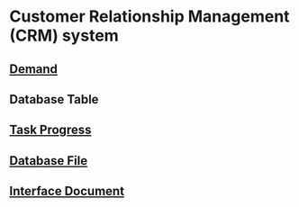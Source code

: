 # Customer Relationship Management (CRM) system

## [Demand](https://github.com/CrazyBunQnQ/CRMDemo/blob/master/doc/Demand.md)

## Database Table

## [Task Progress](https://github.com/CrazyBunQnQ/CRMDemo/blob/master/doc/TaskProgress.md)

## [Database File](https://github.com/CrazyBunQnQ/CRMDemo/blob/master/doc/crm_demo.sql)

## [Interface Document](https://github.com/CrazyBunQnQ/CRMDemo/blob/master/doc/Interface.md)
